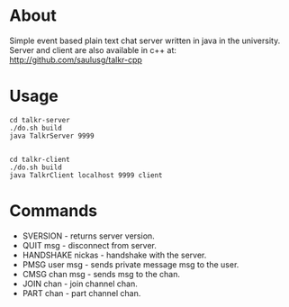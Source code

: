 # About

Simple event based plain text chat server written in java in the university. Server and client are also available in c++ at: http://github.com/saulusg/talkr-cpp

# Usage

    cd talkr-server
    ./do.sh build
    java TalkrServer 9999

 
    cd talkr-client
    ./do.sh build
    java TalkrClient localhost 9999 client

# Commands

* SVERSION - returns server version.
* QUIT msg - disconnect from server.
* HANDSHAKE nickas - handshake with the server.
* PMSG user msg - sends private message msg to the user.
* CMSG chan msg - sends msg to the chan.
* JOIN chan - join channel chan.
* PART chan - part channel chan.

